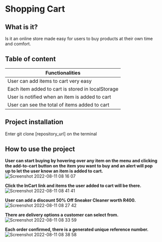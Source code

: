 # Shopping Cart

## What is it?
Is it an online store made easy for users to buy products at their own time and comfort.

## Table of content
Functionalities |
-------------|
User can add items to cart very easy | 
Each item added to cart is stored in localStorage |
User is notified when an item is added to cart |
User can see the total of items added to cart |

## Project installation
Enter git clone [repository_url] on the terminal

## How to use the project

**User can start buying by hovering over any item on the menu and clicking the add-to-cart button on the item you want to buy and an alert will pop up to let the user know an item is added to cart.**
![Screenshot 2022-08-11 08 16 07](https://user-images.githubusercontent.com/70260072/184075548-d5de10a7-c883-496a-a13c-f92a21cebb7e.png)


**Click the InCart link and items the user added to cart will be there.**
![Screenshot 2022-08-11 08 41 41](https://user-images.githubusercontent.com/70260072/184078727-cf307162-3bfc-414a-87e6-965bebb2e5ba.png)


**User can add a discount 50% Off Sneaker Cleaner worth R400.**
![Screenshot 2022-08-11 08 27 42](https://user-images.githubusercontent.com/70260072/184077414-f4ee1bfa-09b0-48df-92c0-678993fe006d.png)


**There are delivery options a customer can select from.**
![Screenshot 2022-08-11 08 33 59](https://user-images.githubusercontent.com/70260072/184077898-f909e9f2-429f-4524-aa1a-c98fccf93fa5.png)


**Each order confirmed, there is a generated unique reference number.** 
![Screenshot 2022-08-11 08 38 58](https://user-images.githubusercontent.com/70260072/184078552-83f1ddfd-7791-4edd-81ab-7be7121129d1.png)
